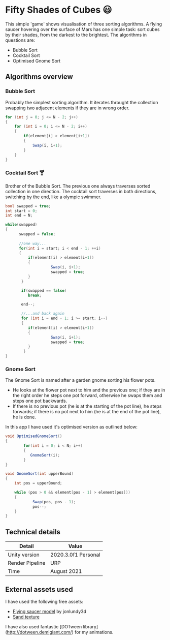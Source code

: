 # Fifty Shades of Cubes :smiley:
This simple 'game' shows visualisation of three sorting algorithms. A flying saucer hovering over the surface of Mars has one simple task: sort cubes by their shades, from the darkest to the brightest. The algorithms in questions are:
  * Bubble Sort
  * Cocktail Sort
  * Optimised Gnome Sort
## Algorithms overview
### Bubble Sort
Probably the simplest sorting algorithm. It iterates throught the collection swapping two adjacent elements if they are in wrong order.
```C#
for (int j = 0; j <= N - 2; j++)
{
    for (int i = 0; i <= N - 2; i++)
    {
        if(element[i] > element[i+1])
        {
            Swap(i, i+1);
        }
    }
}
```
### Cocktail Sort :cocktail:
Brother of the Bubble Sort. The previous one always traverses sorted collection in one direction. The cocktail sort traverses in both directions, switching by the end, like a olympic swimmer.
```C#
bool swapped = true;
int start = 0;
int end = N;

while(swapped)
{
      swapped = false;
      
      //one way...
      for(int i = start; i < end - 1; ++i)
      {
          if(element[i] > element[i+1])
          {
                    Swap(i, i+1);
                    swapped = true;
          }
       }

       if(swapped == false)
          break;

       end--;

       //...and back again
       for (int i = end - 1; i >= start; i--)
       {
          if(element[i] > element[i+1])
          {
                    Swap(i, i+1);
                    swapped = true;
          }
        }
}
```
### Gnome Sort
The Gnome Sort is named after a garden gnome sorting his flower pots. 
  * He looks at the flower pot next to him and the previous one; if they are in the right order he steps one pot forward, otherwise he swaps them and steps one pot backwards.
  * If there is no previous pot (he is at the starting of the pot line), he steps forwards; if there is no pot next to him (he is at the end of the pot line), he is done.

In this app I have used it's optimised version as outlined below:
```C#
void OptimisedGnomeSort()
{
        for(int i = 0; i < N; i++)
        {
           GnomeSort(i);
        }
}

void GnomeSort(int upperBound)
{
    int pos = upperBound;

    while (pos > 0 && element[pos - 1] > element[pos]))
    {
            Swap(pos, pos - 1);
            pos--;
    }
}
```

## Technical details
Detail | Value
------------ | -------------
Unity version  | 2020.3.0f1 Personal
Render Pipeline | URP
Time | August 2021

## External assets used
I have used the following free assets:
  * [Flying saucer model](https://www.cgtrader.com/free-3d-models/space/spaceship/free-flying-saucer) by jonlundy3d
  * [Sand texture](https://3dtextures.me/2017/03/23/sand-002/)

I have also used fantastic [DOTween library] (http://dotween.demigiant.com/) for my animations.
